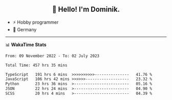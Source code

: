 <h2 align="center">👋 Hello! I'm Dominik.</h2>

- ⚡ Hobby programmer
- 📍 Germany

---
📊 **WakaTime Stats**
<!--START_SECTION:waka-->

```txt
From: 09 November 2022 - To: 02 July 2023

Total Time: 457 hrs 35 mins

TypeScript   191 hrs 6 mins  >>>>>>>>>>---------------   41.76 %
JavaScript   106 hrs 42 mins >>>>>>-------------------   23.32 %
Python       23 hrs 36 mins  >------------------------   05.16 %
JSON         22 hrs 24 mins  >------------------------   04.90 %
SCSS         20 hrs 4 mins   >------------------------   04.39 %
```

<!--END_SECTION:waka-->

